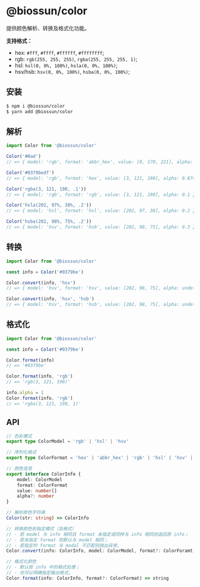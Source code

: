 # @biossun/color

提供颜色解析、转换及格式化功能。

**支持格式：**

-   hex: `#fff`, `#ffff`, `#ffffff`, `#ffffffff`;
-   rgb: `rgb(255, 255, 255)`, `rgba(255, 255, 255, 1)`;
-   hsl: `hsl(0, 0%, 100%)`, `hsla(0, 0%, 100%)`;
-   hsv/hsb: `hsv(0, 0%, 100%)`, `hsba(0, 0%, 100%)`;

## 安装

```bash
$ npm i @biossun/color
$ yarn add @biossun/color
```

## 解析

```javascript
import Color from '@biossun/color'

Color('#0ad')
// => { model: 'rgb', format: 'abbr_hex', value: [0, 170, 221], alpha: undefined }

Color('#0379bedf')
// => { model: 'rgb', format: 'hex', value: [3, 121, 190], alpha: 0.8745098 }

Color('rgba(3, 121, 190, .1'))
// => { model: 'rgb', format: 'rgb', value: [3, 121, 190], alpha: 0.1 }

Color('hsla(202, 97%, 38%, .2'))
// => { model: 'hsl', format: 'hsl', value: [202, 97, 38], alpha: 0.2 }

Color('hsba(202, 98%, 75%, .2'))
// => { model: 'hsv', format: 'hsb', value: [202, 98, 75], alpha: 0.3 }
```

## 转换

```javascript
import Color from '@biossun/color'

const info = Color('#0379be')

Color.convert(info, 'hsv')
// => { model: 'hsv', format: 'hsv', value: [202, 98, 75], alpha: undefined }

Color.convert(info, 'hsv', 'hsb')
// => { model: 'hsv', format: 'hsb', value: [202, 98, 75], alpha: undefined }
```

## 格式化

```javascript
import Color from '@biossun/color'

const info = Color('#0379be')

Color.format(info)
// => '#0379be'

Color.format(info, 'rgb')
// => 'rgb(3, 121, 190)'

info.alpha = 1
Color.format(info, 'rgb')
// => 'rgba(3, 121, 190, 1)'
```

## API

```typescript
// 色彩模式
export type ColorModel = 'rgb' | 'hsl' | 'hsv'

// 序列化格式
export type ColorFormat = 'hex' | 'abbr_hex' | 'rgb' | 'hsl' | 'hsv' | 'hsb'

// 颜色信息
export interface ColorInfo {
    model: ColorModel
    format: ColorFormat
    value: number[]
    alpha?: number
}

// 解析颜色字符串
Color(str: string) => ColorInfo

// 转换颜色到指定模式（及格式）
// - 若 model 与 info 相同且 format 未指定或同样与 info 相同则返回原 info；
// - 若未指定 format 则默认与 model 相同；
// - 若指定的 format 与 modal 不匹配则抛出异常。
Color.convert(info: ColorInfo, model: ColorModel, format?: ColorForamt) => ColorInfo

// 格式化颜色
// - 默认按 info 中的格式处理；
// - 也可以明确指定输出格式。
Color.format(info: ColorInfo, format?: ColorFormat) => string
```
